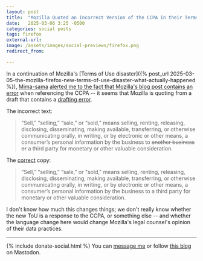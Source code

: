 ```yaml
---
layout: post
title:  "Mozilla Quoted an Incorrect Version of the CCPA in their Terms of Use update"
date:   2025-03-06 3:25 -0500
categories: social posts
tags: firefox
external-url: 
image: /assets/images/social-previews/firefox.png
redirect_from: 

---
```


In a continuation of Mozilla's [Terms of Use disaster]({% post_url 2025-03-05-the-mozilla-firefox-new-terms-of-use-disaster-what-actually-happened %}), [Mima-sama](https://makai.chaotic.ninja/@mima) [alerted me to the fact that Mozilla's blog post contains an error](https://makai.chaotic.ninja/notes/a50h2covei) when referencing the CCPA -- it seems that Mozilla is quoting from a draft that contains a [drafting error](https://iapp.org/news/a/ccpa-cpras-hidden-third-party-business-classification/#:~:text=Yes%2C%20the%20definition%20of%20'sale'%20has%20a%20drafting%20error).

The incorrect text:

> “Sell,” “selling,” “sale,” or “sold,” means selling, renting, releasing, disclosing, disseminating, making available, transferring, or otherwise communicating orally, in writing, or by electronic or other means, a consumer’s personal information by the business to <del>another business or</del> a third party for monetary or other valuable consideration.

The [correct](https://leginfo.legislature.ca.gov/faces/codes_displaySection.xhtml?lawCode=CIV&sectionNum=1798.140.#:~:text=%E2%80%9Csale) copy:

> “Sell,” “selling,” “sale,” or "sold," means selling, renting, releasing, disclosing, disseminating, making available, transferring, or otherwise communicating orally, in writing, or by electronic or other means, a consumer’s personal information by the business to a third party for monetary or other valuable consideration.

I don't know how much this changes things; we don't really know whether the new ToU is a response to the CCPA, or something else -- and whether the language change here would change Mozilla's legal counsel's opinion of their data practices.

---

{% include donate-social.html %} You can [message me](https://mastodon.social/@yoasif) or follow [this blog](https://mastodon.social/@quippdblog) on Mastodon.
